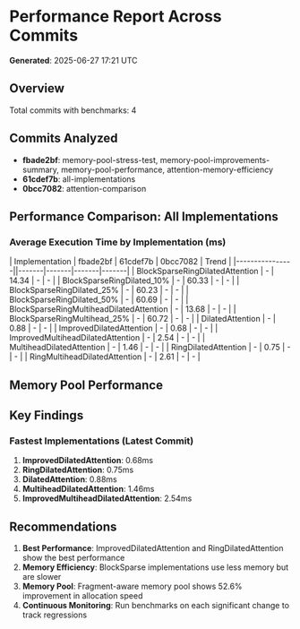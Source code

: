 # Performance Report Across Commits

**Generated**: 2025-06-27 17:21 UTC

## Overview

Total commits with benchmarks: 4

## Commits Analyzed

- **fbade2bf**: memory-pool-stress-test, memory-pool-improvements-summary, memory-pool-performance, attention-memory-efficiency
- **61cdef7b**: all-implementations
- **0bcc7082**: attention-comparison

## Performance Comparison: All Implementations

### Average Execution Time by Implementation (ms)

| Implementation | fbade2bf | 61cdef7b | 0bcc7082 | Trend |
|----------------||-------|-------|-------|-------|
| BlockSparseRingDilatedAttention | - | 14.34 | - | - |
| BlockSparseRingDilated_10% | - | 60.33 | - | - |
| BlockSparseRingDilated_25% | - | 60.23 | - | - |
| BlockSparseRingDilated_50% | - | 60.69 | - | - |
| BlockSparseRingMultiheadDilatedAttention | - | 13.68 | - | - |
| BlockSparseRingMultihead_25% | - | 60.72 | - | - |
| DilatedAttention | - | 0.88 | - | - |
| ImprovedDilatedAttention | - | 0.68 | - | - |
| ImprovedMultiheadDilatedAttention | - | 2.54 | - | - |
| MultiheadDilatedAttention | - | 1.46 | - | - |
| RingDilatedAttention | - | 0.75 | - | - |
| RingMultiheadDilatedAttention | - | 2.61 | - | - |

## Memory Pool Performance


## Key Findings

### Fastest Implementations (Latest Commit)

1. **ImprovedDilatedAttention**: 0.68ms
2. **RingDilatedAttention**: 0.75ms
3. **DilatedAttention**: 0.88ms
4. **MultiheadDilatedAttention**: 1.46ms
5. **ImprovedMultiheadDilatedAttention**: 2.54ms

## Recommendations

1. **Best Performance**: ImprovedDilatedAttention and RingDilatedAttention show the best performance
2. **Memory Efficiency**: BlockSparse implementations use less memory but are slower
3. **Memory Pool**: Fragment-aware memory pool shows 52.6% improvement in allocation speed
4. **Continuous Monitoring**: Run benchmarks on each significant change to track regressions
